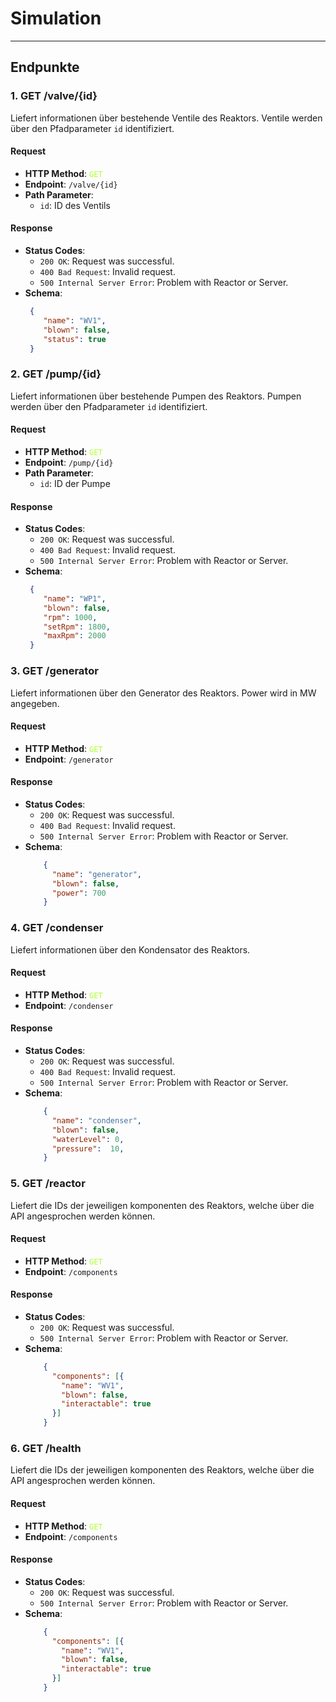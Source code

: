 # Simulation


---
## Endpunkte

### **1. GET /valve/{id}**
Liefert informationen über bestehende Ventile des Reaktors. Ventile werden über den Pfadparameter `id` identifiziert.

#### Request
- **HTTP Method**: <code style="color : greenyellow">GET</code>
- **Endpoint**: `/valve/{id}`
- **Path Parameter**:
    - `id`: ID des Ventils
#### Response
- **Status Codes**:
    - `200 OK`: Request was successful.
    - `400 Bad Request`: Invalid request.
    - `500 Internal Server Error`: Problem with Reactor or Server.
- **Schema**:
    ```json
     {
        "name": "WV1",
        "blown": false,
        "status": true
     }    
    ```


### **2. GET /pump/{id}**
Liefert informationen über bestehende Pumpen des Reaktors. Pumpen werden über den Pfadparameter `id` identifiziert.

#### Request
- **HTTP Method**: <code style="color : greenyellow">GET</code>
- **Endpoint**: `/pump/{id}`
- **Path Parameter**:
    - `id`: ID der Pumpe
  
#### Response
- **Status Codes**:
    - `200 OK`: Request was successful.
    - `400 Bad Request`: Invalid request.
    - `500 Internal Server Error`: Problem with Reactor or Server.
- **Schema**:
    ```json
     {
        "name": "WP1",
        "blown": false,
        "rpm": 1000,
        "setRpm": 1800,
        "maxRpm": 2000
     }    
    ```


### **3. GET /generator**
Liefert informationen über den Generator des Reaktors. Power wird in MW angegeben.

#### Request
- **HTTP Method**: <code style="color : greenyellow">GET</code>
- **Endpoint**: `/generator`

#### Response
- **Status Codes**:
    - `200 OK`: Request was successful.
    - `400 Bad Request`: Invalid request.
    - `500 Internal Server Error`: Problem with Reactor or Server.
- **Schema**:
    ```json
        {
          "name": "generator",
          "blown": false,
          "power": 700     
        }      
    ```


### **4. GET /condenser**
Liefert informationen über den Kondensator des Reaktors.

#### Request
- **HTTP Method**: <code style="color : greenyellow">GET</code>
- **Endpoint**: `/condenser`

#### Response
- **Status Codes**:
    - `200 OK`: Request was successful.
    - `400 Bad Request`: Invalid request.
    - `500 Internal Server Error`: Problem with Reactor or Server.
- **Schema**:
    ```json
        {
          "name": "condenser",
          "blown": false,
          "waterLevel": 0,
          "pressure":  10,     
        }      
    ```


### **5. GET /reactor**
Liefert die IDs der jeweiligen komponenten des Reaktors, welche über die API angesprochen werden können.

#### Request
- **HTTP Method**: <code style="color : greenyellow">GET</code>
- **Endpoint**: `/components`

#### Response
- **Status Codes**:
    - `200 OK`: Request was successful.
    - `500 Internal Server Error`: Problem with Reactor or Server.
- **Schema**:
    ```json
        {
          "components": [{
            "name": "WV1",
            "blown": false,
            "interactable": true 
          }]     
        }      
    ```


### **6. GET /health**
Liefert die IDs der jeweiligen komponenten des Reaktors, welche über die API angesprochen werden können.

#### Request
- **HTTP Method**: <code style="color : greenyellow">GET</code>
- **Endpoint**: `/components`

#### Response
- **Status Codes**:
    - `200 OK`: Request was successful.
    - `500 Internal Server Error`: Problem with Reactor or Server.
- **Schema**:
    ```json
        {
          "components": [{
            "name": "WV1",
            "blown": false,
            "interactable": true 
          }]     
        }      
    ```